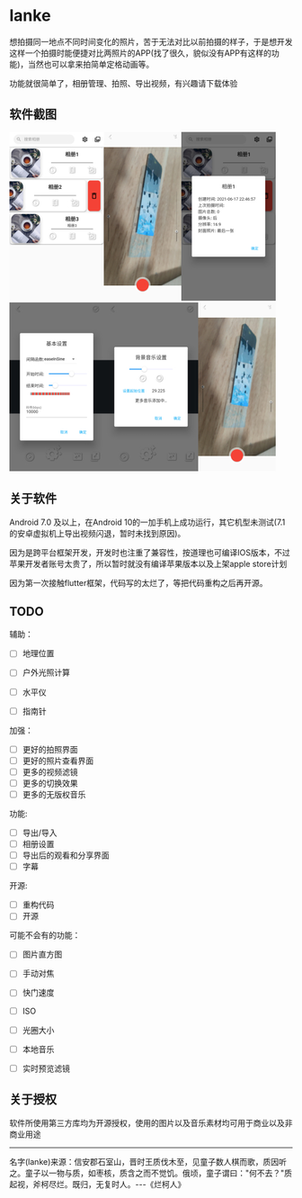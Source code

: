 # lanke

想拍摄同一地点不同时间变化的照片，苦于无法对比以前拍摄的样子，于是想开发这样一个拍摄时能便捷对比两照片的APP(找了很久，貌似没有APP有这样的功能)，当然也可以拿来拍简单定格动画等。

功能就很简单了，相册管理、拍照、导出视频，有兴趣请下载体验

## 软件截图

![1](img/1.jpg)![1](img/2.jpg)![1](img/3.jpg)![1](img/4.jpg)![1](img/5.jpg)![1](img/6.jpg)

## 关于软件

Android 7.0 及以上，在Android 10的一加手机上成功运行，其它机型未测试(7.1的安卓虚拟机上导出视频闪退，暂时未找到原因)。

因为是跨平台框架开发，开发时也注重了兼容性，按道理也可编译IOS版本，不过苹果开发者账号太贵了，所以暂时就没有编译苹果版本以及上架apple store计划

因为第一次接触flutter框架，代码写的太烂了，等把代码重构之后再开源。


## TODO

辅助：
- [ ] 地理位置
- [ ] 户外光照计算
- [ ] 水平仪
- [ ] 指南针


加强：
- [ ] 更好的拍照界面
- [ ] 更好的照片查看界面
- [ ] 更多的视频滤镜
- [ ] 更多的切换效果
- [ ] 更多的无版权音乐

功能:
- [ ] 导出/导入
- [ ] 相册设置
- [ ] 导出后的观看和分享界面
- [ ] 字幕

开源: 
- [ ] 重构代码
- [ ] 开源

可能不会有的功能：

- [ ] 图片直方图
- [ ] 手动对焦
- [ ] 快门速度
- [ ] ISO
- [ ] 光圈大小
- [ ] 本地音乐
- [ ] 实时预览滤镜


## 关于授权

软件所使用第三方库均为开源授权，使用的图片以及音乐素材均可用于商业以及非商业用途

---

名字(lanke)来源：信安郡石室山，晋时王质伐木至，见童子数人棋而歌，质因听之。童子以一物与质，如枣核，质含之而不觉饥。俄顷，童子谓曰："何不去？"质起视，斧柯尽烂。既归，无复时人。---《烂柯人》